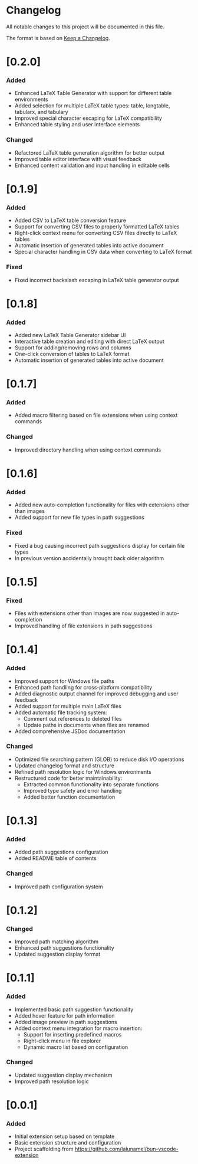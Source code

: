 # Changelog

All notable changes to this project will be documented in this file.

The format is based on [Keep a Changelog](https://keepachangelog.com/en/1.1.0/).

# [0.2.0]

### Added
- Enhanced LaTeX Table Generator with support for different table environments
- Added selection for multiple LaTeX table types: table, longtable, tabularx, and tabulary
- Improved special character escaping for LaTeX compatibility
- Enhanced table styling and user interface elements

### Changed
- Refactored LaTeX table generation algorithm for better output
- Improved table editor interface with visual feedback
- Enhanced content validation and input handling in editable cells

# [0.1.9]

### Added
- Added CSV to LaTeX table conversion feature
- Support for converting CSV files to properly formatted LaTeX tables
- Right-click context menu for converting CSV files directly to LaTeX tables
- Automatic insertion of generated tables into active document
- Special character handling in CSV data when converting to LaTeX format

### Fixed
- Fixed incorrect backslash escaping in LaTeX table generator output

# [0.1.8]

### Added
- Added new LaTeX Table Generator sidebar UI
- Interactive table creation and editing with direct LaTeX output
- Support for adding/removing rows and columns
- One-click conversion of tables to LaTeX format
- Automatic insertion of generated tables into active document

# [0.1.7]

### Added
- Added macro filtering based on file extensions when using context commands

### Changed
- Improved directory handling when using context commands

# [0.1.6]

### Added
- Added new auto-completion functionality for files with extensions other than images
- Added support for new file types in path suggestions

### Fixed
- Fixed a bug causing incorrect path suggestions display for certain file types
- In previous version accidentally brought back older algorithm

# [0.1.5]

### Fixed
- Files with extensions other than images are now suggested in auto-completion
- Improved handling of file extensions in path suggestions

# [0.1.4]

### Added
- Improved support for Windows file paths
- Enhanced path handling for cross-platform compatibility
- Added diagnostic output channel for improved debugging and user feedback
- Added support for multiple main LaTeX files
- Added automatic file tracking system:
  - Comment out references to deleted files
  - Update paths in documents when files are renamed
- Added comprehensive JSDoc documentation

### Changed
- Optimized file searching pattern (GLOB) to reduce disk I/O operations
- Updated changelog format and structure
- Refined path resolution logic for Windows environments
- Restructured code for better maintainability:
  - Extracted common functionality into separate functions
  - Improved type safety and error handling
  - Added better function documentation

# [0.1.3]

### Added
- Added path suggestions configuration
- Added README table of contents

### Changed
- Improved path configuration system

# [0.1.2]

### Changed
- Improved path matching algorithm
- Enhanced path suggestions functionality
- Updated suggestion display format

# [0.1.1]

### Added
- Implemented basic path suggestion functionality
- Added hover feature for path information
- Added image preview in path suggestions
- Added context menu integration for macro insertion:
  - Support for inserting predefined macros
  - Right-click menu in file explorer
  - Dynamic macro list based on configuration

### Changed
- Updated suggestion display mechanism
- Improved path resolution logic

# [0.0.1]

### Added
- Initial extension setup based on template
- Basic extension structure and configuration
- Project scaffolding from https://github.com/lalunamel/bun-vscode-extension